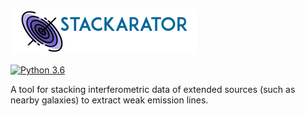 ![Logo](stackarator/logo.png)

[![Python 3.6](https://img.shields.io/badge/python-3.8-blue.svg)](https://www.python.org/downloads/release/python-382/)

A tool for stacking interferometric data of extended sources (such as nearby galaxies) to extract weak emission lines.